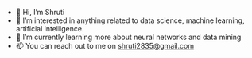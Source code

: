 - 👋 Hi, I’m Shruti
- 👀 I’m interested in anything related to data science, machine learning, artificial intelligence.
- 🌱 I’m currently learning more about neural networks and data mining
- 📫 You can reach out to me on shruti2835@gmail.com

<!---
shruti2835/shruti2835 is a ✨ special ✨ repository because its `README.md` (this file) appears on your GitHub profile.
You can click the Preview link to take a look at your changes.
--->
